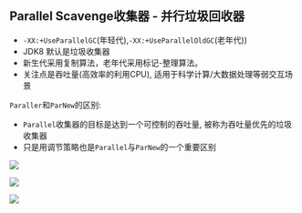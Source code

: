 ## Parallel Scavenge收集器 - 并行垃圾回收器

- `-XX:+UseParallelGC`(年轻代),`-XX:+UseParallelOldGC`(老年代))
- JDK8 默认是垃圾收集器
- 新生代采用复制算法，老年代采用标记-整理算法。
- 关注点是吞吐量(高效率的利用CPU), 适用于科学计算/大数据处理等弱交互场景



`Paraller`和`ParNew`的区别:

- `Parallel`收集器的目标是达到一个可控制的吞吐量, 被称为吞吐量优先的垃圾收集器
- 只是用调节策略也是`Parallel`与`ParNew`的一个重要区别

![](https://youpaiyun.zongqilive.cn/image/20200425150022.png)



![](https://youpaiyun.zongqilive.cn/image/20200608190104.png)



![](https://youpaiyun.zongqilive.cn/image/20200425145953.png)












































